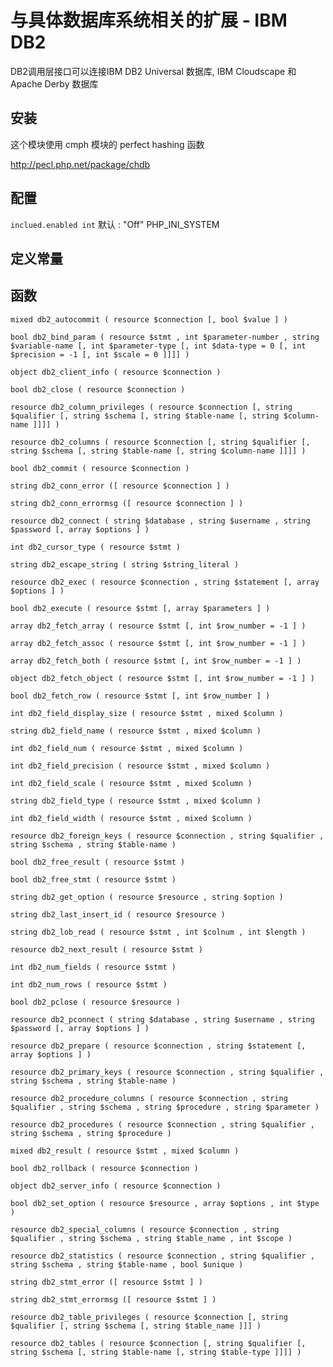 # 与具体数据库系统相关的扩展 - IBM DB2

DB2调用层接口可以连接IBM DB2 Universal 数据库, IBM Cloudscape 和 Apache Derby 数据库


## 安装

这个模块使用 cmph 模块的 perfect hashing 函数

http://pecl.php.net/package/chdb


## 配置

`inclued.enabled int` 默认 : "Off"
PHP_INI_SYSTEM



## 定义常量



## 函数

`mixed db2_autocommit ( resource $connection [, bool $value ] )`

`bool db2_bind_param ( resource $stmt , int $parameter-number , string $variable-name [, int $parameter-type [, int $data-type = 0 [, int $precision = -1 [, int $scale = 0 ]]]] )`

`object db2_client_info ( resource $connection )`

`bool db2_close ( resource $connection )`

`resource db2_column_privileges ( resource $connection [, string $qualifier [, string $schema [, string $table-name [, string $column-name ]]]] )`

`resource db2_columns ( resource $connection [, string $qualifier [, string $schema [, string $table-name [, string $column-name ]]]] )`

`bool db2_commit ( resource $connection )`

`string db2_conn_error ([ resource $connection ] )`

`string db2_conn_errormsg ([ resource $connection ] )`

`resource db2_connect ( string $database , string $username , string $password [, array $options ] )`

`int db2_cursor_type ( resource $stmt )`

`string db2_escape_string ( string $string_literal )`

`resource db2_exec ( resource $connection , string $statement [, array $options ] )`

`bool db2_execute ( resource $stmt [, array $parameters ] )`

`array db2_fetch_array ( resource $stmt [, int $row_number = -1 ] )`

`array db2_fetch_assoc ( resource $stmt [, int $row_number = -1 ] )`

`array db2_fetch_both ( resource $stmt [, int $row_number = -1 ] )`

`object db2_fetch_object ( resource $stmt [, int $row_number = -1 ] )`

`bool db2_fetch_row ( resource $stmt [, int $row_number ] )`

`int db2_field_display_size ( resource $stmt , mixed $column )`

`string db2_field_name ( resource $stmt , mixed $column )`

`int db2_field_num ( resource $stmt , mixed $column )`

`int db2_field_precision ( resource $stmt , mixed $column )`

`int db2_field_scale ( resource $stmt , mixed $column )`

`string db2_field_type ( resource $stmt , mixed $column )`

`int db2_field_width ( resource $stmt , mixed $column )`

`resource db2_foreign_keys ( resource $connection , string $qualifier , string $schema , string $table-name )`

`bool db2_free_result ( resource $stmt )`

`bool db2_free_stmt ( resource $stmt )`

`string db2_get_option ( resource $resource , string $option )`

`string db2_last_insert_id ( resource $resource )`

`string db2_lob_read ( resource $stmt , int $colnum , int $length )`

`resource db2_next_result ( resource $stmt )`

`int db2_num_fields ( resource $stmt )`

`int db2_num_rows ( resource $stmt )`

`bool db2_pclose ( resource $resource )`

`resource db2_pconnect ( string $database , string $username , string $password [, array $options ] )`

`resource db2_prepare ( resource $connection , string $statement [, array $options ] )`

`resource db2_primary_keys ( resource $connection , string $qualifier , string $schema , string $table-name )`

`resource db2_procedure_columns ( resource $connection , string $qualifier , string $schema , string $procedure , string $parameter )`

`resource db2_procedures ( resource $connection , string $qualifier , string $schema , string $procedure )`

`mixed db2_result ( resource $stmt , mixed $column )`

`bool db2_rollback ( resource $connection )`

`object db2_server_info ( resource $connection )`

`bool db2_set_option ( resource $resource , array $options , int $type )`

`resource db2_special_columns ( resource $connection , string $qualifier , string $schema , string $table_name , int $scope )`

`resource db2_statistics ( resource $connection , string $qualifier , string $schema , string $table-name , bool $unique )`

`string db2_stmt_error ([ resource $stmt ] )`

`string db2_stmt_errormsg ([ resource $stmt ] )`

`resource db2_table_privileges ( resource $connection [, string $qualifier [, string $schema [, string $table_name ]]] )`

`resource db2_tables ( resource $connection [, string $qualifier [, string $schema [, string $table-name [, string $table-type ]]]] )`

